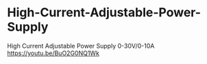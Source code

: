 # High-Current-Adjustable-Power-Supply
High Current Adjustable Power Supply 0-30V/0-10A
https://youtu.be/BuO2G0NQ1Wk
